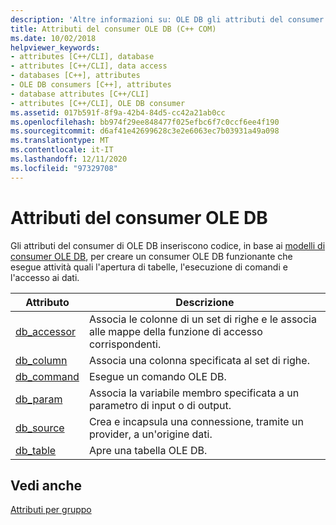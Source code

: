 ```yaml
---
description: 'Altre informazioni su: OLE DB gli attributi del consumer'
title: Attributi del consumer OLE DB (C++ COM)
ms.date: 10/02/2018
helpviewer_keywords:
- attributes [C++/CLI], database
- attributes [C++/CLI], data access
- databases [C++], attributes
- OLE DB consumers [C++], attributes
- database attributes [C++/CLI]
- attributes [C++/CLI], OLE DB consumer
ms.assetid: 017b591f-8f9a-42b4-84d5-cc42a21ab0cc
ms.openlocfilehash: bb974f29ee848477f025efbc6f7c0ccf6ee4f190
ms.sourcegitcommit: d6af41e42699628c3e2e6063ec7b03931a49a098
ms.translationtype: MT
ms.contentlocale: it-IT
ms.lasthandoff: 12/11/2020
ms.locfileid: "97329708"
---
```

# <a name="ole-db-consumer-attributes"></a>Attributi del consumer OLE DB

Gli attributi del consumer di OLE DB inseriscono codice, in base ai [modelli di consumer OLE DB](../../data/oledb/ole-db-consumer-templates-reference.md), per creare un consumer OLE DB funzionante che esegue attività quali l'apertura di tabelle, l'esecuzione di comandi e l'accesso ai dati.

|Attributo|Descrizione|
|---------------|-----------------|
|[db_accessor](db-accessor.md)|Associa le colonne di un set di righe e le associa alle mappe della funzione di accesso corrispondenti.|
|[db_column](db-column.md)|Associa una colonna specificata al set di righe.|
|[db_command](db-command.md)|Esegue un comando OLE DB.|
|[db_param](db-param.md)|Associa la variabile membro specificata a un parametro di input o di output.|
|[db_source](db-source.md)|Crea e incapsula una connessione, tramite un provider, a un'origine dati.|
|[db_table](db-table.md)|Apre una tabella OLE DB.|

## <a name="see-also"></a>Vedi anche

[Attributi per gruppo](attributes-by-group.md)
